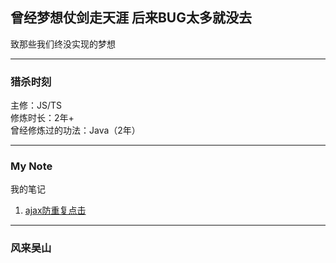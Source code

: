 ## 曾经梦想仗剑走天涯 后来BUG太多就没去  
致那些我们终没实现的梦想

---

### 猎杀时刻  
主修：JS/TS  
修炼时长：2年+  
曾经修炼过的功法：Java（2年）  

---  

### My Note  
我的笔记   
1. [ajax防重复点击](/note/interceptors)  

---

### 风来吴山   

